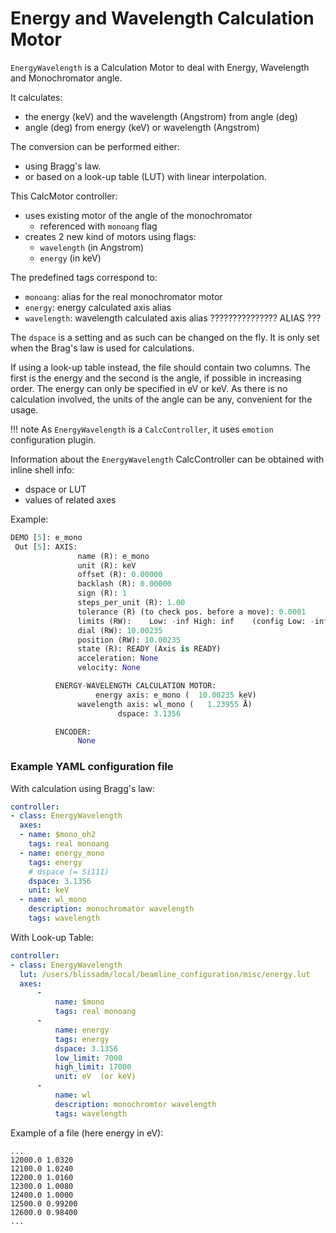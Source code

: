 # Energy and Wavelength Calculation Motor


`EnergyWavelength` is a Calculation Motor to deal with Energy, Wavelength and
Monochromator angle.

It calculates:

* the energy (keV) and the wavelength (Angstrom) from angle (deg)
* angle (deg) from energy (keV) or wavelength (Angstrom)

The conversion can be performed either:

* using Bragg's law.
* or based on a look-up table (LUT) with linear interpolation.


This CalcMotor controller:

* uses existing motor of the angle of the monochromator
    - referenced with `monoang` flag
* creates 2 new kind of motors using flags:
    - `wavelength` (in Angstrom)
    - `energy` (in keV)

The predefined tags correspond to:

* `monoang`: alias for the real monochromator motor
* `energy`: energy calculated axis alias
* `wavelength`: wavelength calculated axis alias    ??????????????? ALIAS ???

The `dspace` is a setting and as such can be changed on the fly. It is only
set when the Brag's law is used for calculations.

If using a look-up table instead, the file should contain two columns. The first
is the energy and the second is the angle, if possible in increasing order.
The energy can only be specified in eV or keV. As there is no calculation involved,
the units of the angle can be any, convenient for the usage.

!!! note
    As `EnergyWavelength` is a `CalcController`, it uses `emotion`
    configuration plugin.

Information about the `EnergyWavelength` CalcController can be obtained with
inline shell info:

* dspace or LUT
* values of related axes

Example:
```python
DEMO [5]: e_mono
 Out [5]: AXIS:
               name (R): e_mono
               unit (R): keV
               offset (R): 0.00000
               backlash (R): 0.00000
               sign (R): 1
               steps_per_unit (R): 1.00
               tolerance (R) (to check pos. before a move): 0.0001
               limits (RW):    Low: -inf High: inf    (config Low: -inf High: inf)
               dial (RW): 10.00235
               position (RW): 10.00235
               state (R): READY (Axis is READY)
               acceleration: None
               velocity: None

          ENERGY-WAVELENGTH CALCULATION MOTOR:
                   energy axis: e_mono (  10.00235 keV)
               wavelength axis: wl_mono (   1.23955 Å)
                        dspace: 3.1356

          ENCODER:
               None
```


### Example YAML configuration file ###

With calculation using Bragg's law:
```yaml
controller:
- class: EnergyWavelength
  axes:
  - name: $mono_oh2
    tags: real monoang
  - name: energy_mono
    tags: energy
    # dspace (= Si111)
    dspace: 3.1356
    unit: keV
  - name: wl_mono
    description: monochromator wavelength
    tags: wavelength
```

With Look-up Table:
```yaml
controller:
- class: EnergyWavelength
  lut: /users/blissadm/local/beamline_configuration/misc/energy.lut
  axes:
      -
          name: $mono
          tags: real monoang
      -
          name: energy
          tags: energy
          dspace: 3.1356
          low_limit: 7000
          high_limit: 17000
          unit: eV  (or keV)
      -
          name: wl
          description: monochromtor wavelength
          tags: wavelength
```

Example of a file (here energy in eV):
```
...
12000.0 1.0320
12100.0 1.0240
12200.0 1.0160
12300.0 1.0080
12400.0 1.0000
12500.0 0.99200
12600.0 0.98400
...
```
